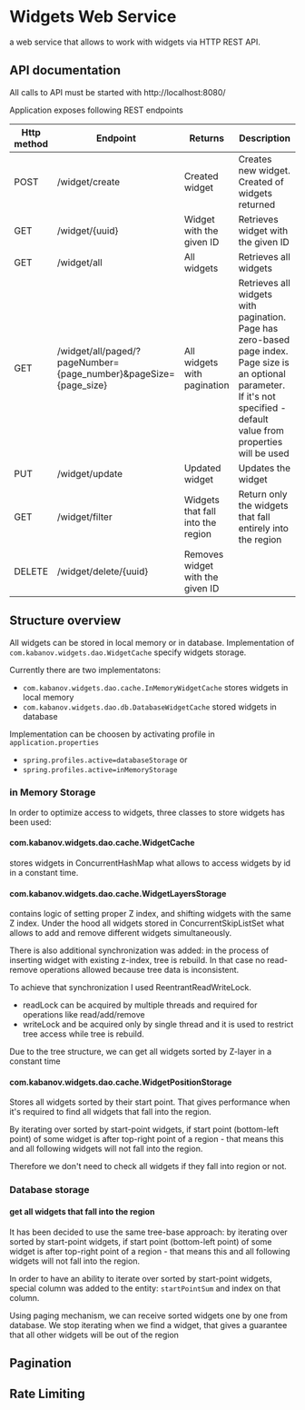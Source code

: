 # Widgets Web Service
a web service that allows to work with widgets via HTTP REST API.

## API documentation
All calls to API must be started with http://localhost:8080/

Application exposes following REST endpoints

| Http method | Endpoint               | Returns                            | Description                                                                |
|-------------|------------------------|------------------------------------|----------------------------------------------------------------------------|
| POST        | /widget/create         | Created widget                     | Creates new widget. Created of widgets returned                            |
| GET         | /widget/{uuid}         | Widget with the given ID           | Retrieves widget with the given ID                                         |
| GET         | /widget/all            | All widgets                        | Retrieves all widgets                                                      |
| GET         | /widget/all/paged/?pageNumber={page_number}&pageSize={page_size}     | All widgets with pagination        | Retrieves all widgets with pagination. Page has zero-based page index. Page size is an optional parameter. If it's not specified - default value from properties will be used    |
| PUT         | /widget/update         | Updated widget                     | Updates the widget                                                         |
| GET         | /widget/filter         | Widgets that fall into the region  | Return only the widgets that fall entirely into the region                 |
| DELETE      | /widget/delete/{uuid}  | Removes widget with the given ID   |                                                                            |

## Structure overview 
All widgets can be stored in local memory or in database. Implementation of `com.kabanov.widgets.dao.WidgetCache` specify widgets storage.

Currently there are two implementatons: 
 - `com.kabanov.widgets.dao.cache.InMemoryWidgetCache` stores widgets in local memory
 - `com.kabanov.widgets.dao.db.DatabaseWidgetCache` stored widgets in database
 
 Implementation can be choosen by activating profile in `application.properties`
 
- `spring.profiles.active=databaseStorage`
or
- `spring.profiles.active=inMemoryStorage`

### in Memory Storage
In order to optimize access to widgets, three classes to store widgets has been used: 

#### com.kabanov.widgets.dao.cache.WidgetCache 
stores widgets in ConcurrentHashMap what allows to access widgets by id in a constant time.

#### com.kabanov.widgets.dao.cache.WidgetLayersStorage 
contains logic of setting proper Z index, and shifting widgets with the same Z index. Under the hood all widgets
stored in ConcurrentSkipListSet what allows to add and remove different widgets simultaneously. 

There is also additional synchronization was added: in the process of inserting widget with existing z-index, 
tree is rebuild. In that case no read-remove operations allowed because tree data is inconsistent. 

To achieve that synchronization I used ReentrantReadWriteLock. 
 - readLock can be acquired by multiple threads and required for operations like read/add/remove
 - writeLock and be acquired only by single thread and it is used to restrict tree access while tree is rebuild.
 
Due to the tree structure, we can get all widgets sorted by Z-layer in a constant time     

#### com.kabanov.widgets.dao.cache.WidgetPositionStorage 
Stores all widgets sorted by their start point. 
That gives performance when it's required to find all widgets that fall into the region. 

By iterating over sorted by start-point widgets, if start point (bottom-left point) of some widget is after top-right
point of a region - that means this and all following widgets will not fall into the region. 

Therefore we don't need to check all widgets if they fall into region or not.    

### Database storage
#### get all widgets that fall into the region
It has been decided to use the same tree-base approach: by iterating over sorted by start-point widgets, if start point (bottom-left point) of some widget is after top-right point of a region - that means this and all following widgets will not fall into the region.

In order to have an ability to iterate over sorted by start-point widgets, special column was added to the entity: `startPointSum` and index on that column.

Using paging mechanism, we can receive sorted widgets one by one from database. We stop iterating when we find a widget, that gives a guarantee that all other widgets will be out of the region

## Pagination

## Rate Limiting
